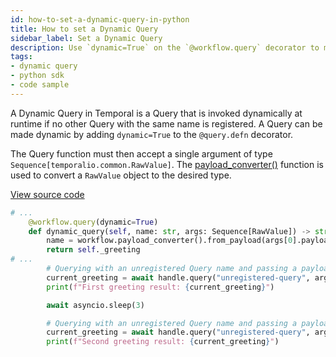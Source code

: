 ```yaml
---
id: how-to-set-a-dynamic-query-in-python
title: How to set a Dynamic Query
sidebar_label: Set a Dynamic Query
description: Use `dynamic=True` on the `@workflow.query` decorator to make a Query dynamic.
tags:
- dynamic query
- python sdk
- code sample
---
```


<!-- DO NOT EDIT THIS FILE DIRECTLY.
THIS FILE IS GENERATED from https://github.com/temporalio/documentation-samples-python/blob/dynamic-ent/dynamic_entities/your_dynamic_query_dacx.py. -->

A Dynamic Query in Temporal is a Query that is invoked dynamically at runtime if no other Query with the same name is registered.
A Query can be made dynamic by adding `dynamic=True` to the `@query.defn` decorator.

The Query function must then accept a single argument of type `Sequence[temporalio.common.RawValue]`.
The [payload_converter()](https://python.temporal.io/temporalio.workflow.html#payload_converter) function is used to convert a `RawValue` object to the desired type.

<a class="dacx-source-link" href="https://github.com/temporalio/documentation-samples-python/blob/dynamic-ent/dynamic_entities/your_dynamic_query_dacx.py">View source code</a>

```python
# ...
    @workflow.query(dynamic=True)
    def dynamic_query(self, name: str, args: Sequence[RawValue]) -> str:
        name = workflow.payload_converter().from_payload(args[0].payload)
        return self._greeting
# ...
        # Querying with an unregistered Query name and passing a payload.
        current_greeting = await handle.query("unregistered-query", arg="None")
        print(f"First greeting result: {current_greeting}")

        await asyncio.sleep(3)

        # Querying with an unregistered Query name and passing a payload.
        current_greeting = await handle.query("unregistered-query", arg="None")
        print(f"Second greeting result: {current_greeting}")
```
